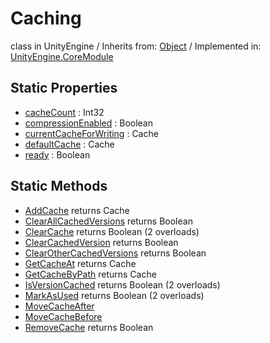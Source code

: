 # Caching
class in UnityEngine
 / Inherits from: <a href="https://docs.unity3d.com/6000.0/Documentation/ScriptReference/Object.html" target="_blank">Object</a> / Implemented in: <a href="https://docs.unity3d.com/6000.0/Documentation/ScriptReference/UnityEngine.CoreModule.html" target="_blank">UnityEngine.CoreModule</a>
## Static Properties
- <a href="https://docs.unity3d.com/6000.0/Documentation/ScriptReference/Caching-cacheCount.html" target="_blank">cacheCount</a> : Int32
- <a href="https://docs.unity3d.com/6000.0/Documentation/ScriptReference/Caching-compressionEnabled.html" target="_blank">compressionEnabled</a> : Boolean
- <a href="https://docs.unity3d.com/6000.0/Documentation/ScriptReference/Caching-currentCacheForWriting.html" target="_blank">currentCacheForWriting</a> : Cache
- <a href="https://docs.unity3d.com/6000.0/Documentation/ScriptReference/Caching-defaultCache.html" target="_blank">defaultCache</a> : Cache
- <a href="https://docs.unity3d.com/6000.0/Documentation/ScriptReference/Caching-ready.html" target="_blank">ready</a> : Boolean
## Static Methods
- <a href="https://docs.unity3d.com/6000.0/Documentation/ScriptReference/Caching.AddCache.html" target="_blank">AddCache</a> returns Cache
- <a href="https://docs.unity3d.com/6000.0/Documentation/ScriptReference/Caching.ClearAllCachedVersions.html" target="_blank">ClearAllCachedVersions</a> returns Boolean
- <a href="https://docs.unity3d.com/6000.0/Documentation/ScriptReference/Caching.ClearCache.html" target="_blank">ClearCache</a> returns Boolean (2 overloads)
- <a href="https://docs.unity3d.com/6000.0/Documentation/ScriptReference/Caching.ClearCachedVersion.html" target="_blank">ClearCachedVersion</a> returns Boolean
- <a href="https://docs.unity3d.com/6000.0/Documentation/ScriptReference/Caching.ClearOtherCachedVersions.html" target="_blank">ClearOtherCachedVersions</a> returns Boolean
- <a href="https://docs.unity3d.com/6000.0/Documentation/ScriptReference/Caching.GetCacheAt.html" target="_blank">GetCacheAt</a> returns Cache
- <a href="https://docs.unity3d.com/6000.0/Documentation/ScriptReference/Caching.GetCacheByPath.html" target="_blank">GetCacheByPath</a> returns Cache
- <a href="https://docs.unity3d.com/6000.0/Documentation/ScriptReference/Caching.IsVersionCached.html" target="_blank">IsVersionCached</a> returns Boolean (2 overloads)
- <a href="https://docs.unity3d.com/6000.0/Documentation/ScriptReference/Caching.MarkAsUsed.html" target="_blank">MarkAsUsed</a> returns Boolean (2 overloads)
- <a href="https://docs.unity3d.com/6000.0/Documentation/ScriptReference/Caching.MoveCacheAfter.html" target="_blank">MoveCacheAfter</a>
- <a href="https://docs.unity3d.com/6000.0/Documentation/ScriptReference/Caching.MoveCacheBefore.html" target="_blank">MoveCacheBefore</a>
- <a href="https://docs.unity3d.com/6000.0/Documentation/ScriptReference/Caching.RemoveCache.html" target="_blank">RemoveCache</a> returns Boolean
